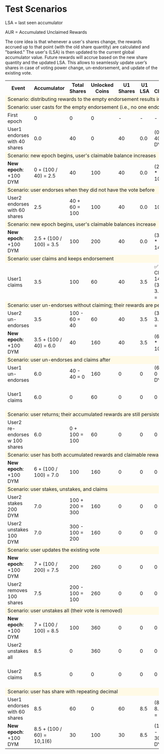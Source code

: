 # Test Scenarios

LSA = last seen accumulator

AUR = Accumulated Unclaimed Rewards

The core idea is that whenever a user's shares change, the rewards accrued up to that point (with the old share
quantity) are calculated and "banked." The user's (LSA) is then updated to the current global accumulator value. Future
rewards will accrue based on the new share quantity and the updated LSA. This allows to seamlessly update user’s shares
in case of voting power change, un-endorsement, and update of the existing vote.

<table>
  <tr>
    <th>Event</th>
    <th>Accumulator</th>
    <th>Total Shares</th>
    <th>Unlocked Coins</th>
    <th>U1 Shares</th>
    <th>U1 LSA</th>
    <th>U1 Claimable</th>
    <th>U1 AUR</th>
    <th>U2 Shares</th>
    <th>U2 LSA</th>
    <th>U2 Claimable</th>
    <th>U2 AUR</th>
  <tr>
    <td colspan="12" style="background-color: #fffae6;">Scenario: distributing rewards to the empty endorsement results in noop</td>
  </tr>
  <tr>
    <td colspan="12" style="background-color: #fffae6;">Scenario: user casts for the empty endorsement (i.e., no one endorsed to it yet)</td>
  </tr>
  <tr>
    <td>First epoch</td>
    <td>0</td>
    <td>0</td>
    <td>0</td>
    <td>-</td>
    <td>-</td>
    <td>-</td>
    <td>-</td>
    <td>-</td>
    <td>-</td>
    <td>-</td>
    <td>-</td>
  </tr>
  <tr>
    <td>User1 endorses with 40 shares</td>
    <td>0.0</td>
    <td>40</td>
    <td>0</td>
    <td>40</td>
    <td>0.0</td>
    <td>(0 - 0) * 40 = 0 DYM</td>
    <td>0</td>
    <td>-</td>
    <td>-</td>
    <td>-</td>
    <td>-</td>
  </tr>
  <tr>
    <td colspan="12" style="background-color: #fffae6;">Scenario: new epoch begins, user's claimable balance increases</td>
  </tr>
  <tr>
    <td><b>New epoch</b>: +100 DYM</td>
    <td>0 + (100 / 40) = 2.5</td>
    <td>40</td>
    <td>100</td>
    <td>40</td>
    <td>0.0</td>
    <td>(2.5 - 0) * 40 = 100 DYM</td>
    <td>0</td>
    <td>-</td>
    <td>-</td>
    <td>-</td>
    <td>-</td>
  </tr>
  <tr>
    <td colspan="12" style="background-color: #fffae6;">Scenario: user endorses when they did not have the vote before</td>
  </tr>
  <tr>
    <td>User2 endorses with 60 shares</td>
    <td>2.5</td>
    <td>40 + 60 = 100</td>
    <td>100</td>
    <td>40</td>
    <td>0.0</td>
    <td>100 DYM</td>
    <td>0</td>
    <td>60</td>
    <td>2.5</td>
    <td>(2.5 - 2.5) * 60 = 0 DYM</td>
    <td>0</td>
  </tr>
  <tr>
    <td colspan="12" style="background-color: #fffae6;">Scenario: new epoch begins, user's claimable balances increase</td>
  </tr>
  <tr>
    <td><b>New epoch</b>: +100 DYM</td>
    <td>2.5 + (100 / 100) = 3.5</td>
    <td>100</td>
    <td>200</td>
    <td>40</td>
    <td>0.0</td>
    <td>(3.5 - 0) * 40 = 140 DYM</td>
    <td>0</td>
    <td>60</td>
    <td>2.5</td>
    <td>(3.5 - 2.5) * 60 = 60 DYM</td>
    <td>0</td>
  </tr>
  <tr>
    <td colspan="12" style="background-color: #fffae6;">Scenario: user claims and keeps endorsement</td>
  </tr>
  <tr>
    <td>User1 claims</td>
    <td>3.5</td>
    <td>100</td>
    <td>60</td>
    <td>40</td>
    <td>3.5</td>
    <td>✅ Claimed: 140 DYM; (3.5 - 3.5) * 40 = 0 DYM</td>
    <td>0</td>
    <td>60</td>
    <td>2.5</td>
    <td>(3.5 - 2.5) * 60 = 60 DYM</td>
    <td>0</td>
  </tr>
  <tr>
    <td colspan="12" style="background-color: #fffae6;">Scenario: user un-endorses without claiming; their rewards are persisted</td>
  </tr>
  <tr>
    <td>User2 un-endorses</td>
    <td>3.5</td>
    <td>100 - 60 = 40</td>
    <td>60</td>
    <td>40</td>
    <td>3.5</td>
    <td>(3.5 - 3.5) * 40 = 0 DYM</td>
    <td>0</td>
    <td>0</td>
    <td>3.5</td>
    <td>(3.5 - 3.5) * 0 = 0 DYM</td>
    <td>60 DYM</td>
  </tr>
  <tr>
    <td><b>New epoch</b>: +100 DYM</td>
    <td>3.5 + (100 / 40) = 6.0</td>
    <td>40</td>
    <td>160</td>
    <td>40</td>
    <td>3.5</td>
    <td>(6 - 3.5) * 40 = 100 DYM</td>
    <td>0</td>
    <td>0</td>
    <td>0</td>
    <td>0</td>
    <td>60 DYM</td>
  </tr>
  <tr>
    <td colspan="12" style="background-color: #fffae6;">Scenario: user un-endorses and claims after</td>
  </tr>
  <tr>
    <td>User1 un-endorses</td>
    <td>6.0</td>
    <td>40 - 40 = 0</td>
    <td>160</td>
    <td>0</td>
    <td>0</td>
    <td>(6 - 6) * 0 = 0 DYM</td>
    <td>100 DYM</td>
    <td>0</td>
    <td>0</td>
    <td>0</td>
    <td>60 DYM</td>
  </tr>
  <tr>
    <td>User1 claims</td>
    <td>6.0</td>
    <td>0</td>
    <td>60</td>
    <td>0</td>
    <td>0</td>
    <td>0</td>
    <td>✅ Claimed: 100 DYM; 0</td>
    <td>0</td>
    <td>0</td>
    <td>0</td>
    <td>60 DYM</td>
  </tr>
  <tr>
    <td colspan="12" style="background-color: #fffae6;">Scenario: user returns; their accumulated rewards are still persisted</td>
  </tr>
  <tr>
    <td>User2 re-endorses w 100 shares</td>
    <td>6.0</td>
    <td>0 + 100 = 100</td>
    <td>60</td>
    <td>0</td>
    <td>0</td>
    <td>0</td>
    <td>0</td>
    <td>100</td>
    <td>6.0</td>
    <td>(6 - 6) * 100 = 0 DYM</td>
    <td>60 DYM</td>
  </tr>
  <tr>
    <td colspan="12" style="background-color: #fffae6;">Scenario: user has both accumulated rewards and claimable rewards</td>
  </tr>
  <tr>
    <td><b>New epoch</b>: +100 DYM</td>
    <td>6 + (100 / 100) = 7.0</td>
    <td>100</td>
    <td>160</td>
    <td>0</td>
    <td>0</td>
    <td>0</td>
    <td>0</td>
    <td>100</td>
    <td>6.0</td>
    <td>(7 - 6) * 100 = 100 DYM</td>
    <td>60 DYM</td>
  </tr>
  <tr>
    <td colspan="12" style="background-color: #fffae6;">Scenario: user stakes, unstakes, and claims</td>
  </tr>
  <tr>
    <td>User2 stakes 200 DYM</td>
    <td>7.0</td>
    <td>100 + 200 = 300</td>
    <td>160</td>
    <td>0</td>
    <td>0</td>
    <td>0</td>
    <td>0</td>
    <td>300</td>
    <td>7.0</td>
    <td>(7 - 7) * 300 = 0 DYM</td>
    <td>160 DYM</td>
  </tr>
  <tr>
    <td>User2 unstakes 100 DYM</td>
    <td>7.0</td>
    <td>300 - 100 = 200</td>
    <td>160</td>
    <td>0</td>
    <td>0</td>
    <td>0</td>
    <td>0</td>
    <td>200</td>
    <td>7.0</td>
    <td>(7 - 7) * 200 = 0 DYM</td>
    <td>160 DYM</td>
  </tr>
  <tr>
    <td colspan="12" style="background-color: #fffae6;">Scenario: user updates the existing vote</td>
  </tr>
  <tr>
    <td><b>New epoch</b>: +100 DYM</td>
    <td>7 + (100 / 200) = 7.5</td>
    <td>200</td>
    <td>260</td>
    <td>0</td>
    <td>0</td>
    <td>0</td>
    <td>0</td>
    <td>200</td>
    <td>7.0</td>
    <td>(7.5 - 7) * 200 = 100 DYM</td>
    <td>160 DYM</td>
  </tr>
  <tr>
    <td>User2 removes 100 shares</td>
    <td>7.5</td>
    <td>200 - 100 = 100</td>
    <td>260</td>
    <td>0</td>
    <td>0</td>
    <td>0</td>
    <td>0</td>
    <td>100</td>
    <td>7.5</td>
    <td>(7.5 - 7.5) * 100 = 0 DYM</td>
    <td>260 DYM</td>
  </tr>
  <tr>
    <td colspan="12" style="background-color: #fffae6;">Scenario: user unstakes all (their vote is removed)</td>
  </tr>
  <tr>
    <td><b>New epoch</b>: +100 DYM</td>
    <td>7 + (100 / 100) = 8.5</td>
    <td>100</td>
    <td>360</td>
    <td>0</td>
    <td>0</td>
    <td>0</td>
    <td>0</td>
    <td>100</td>
    <td>7.5</td>
    <td>(8.5 - 7.5) * 100 = 100 DYM</td>
    <td>260 DYM</td>
  </tr>
  <tr>
    <td>User2 unstakes all</td>
    <td>8.5</td>
    <td>0</td>
    <td>360</td>
    <td>0</td>
    <td>0</td>
    <td>0</td>
    <td>0</td>
    <td>0</td>
    <td>8.5</td>
    <td>(8.5 - 8.5) * 0 = 0 DYM</td>
    <td>360 DYM</td>
  </tr>
  <tr>
    <td>User2 claims</td>
    <td>8.5</td>
    <td>0</td>
    <td>0</td>
    <td>0</td>
    <td>0</td>
    <td>0</td>
    <td>0</td>
    <td>0</td>
    <td>8.5</td>
    <td>0 DYM</td>
    <td>✅ Claimed: 360 DYM</td>
  </tr>
  <tr>
    <td colspan="12" style="background-color: #fffae6;">Scenario: user has share with repeating decimal</td>
  </tr>
  <tr>
    <td>User1 endorses with 60 shares</td>
    <td>8.5</td>
    <td>60</td>
    <td>0</td>
    <td>60</td>
    <td>8.5</td>
    <td>(8.5 - 8.5) * 60 = 0 DYM</td>
    <td>0</td>
    <td>0</td>
    <td>0</td>
    <td>0</td>
    <td>0</td>
  </tr>
  <tr>
    <td><b>New epoch</b>: +100 DYM</td>
    <td>8.5 + (100 / 60) = 10,1(6)</td>
    <td>30</td>
    <td>100</td>
    <td>30</td>
    <td>8.5</td>
    <td>(10,1(6) - 8.5) * 30 = 100 DYM</td>
    <td>0</td>
    <td>0</td>
    <td>0</td>
    <td>0</td>
    <td>0</td>
  </tr>
</table>
